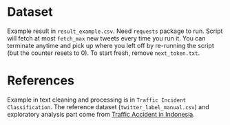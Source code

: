 # Dataset

Example result in `result_example.csv`. Need `requests` package to run. Script will fetch at most `fetch_max` new tweets every time you run it. You can terminate anytime and pick up where you left off by re-running the script (but the counter resets to 0). To start fresh, remove `next_token.txt`.

# References

Example in text cleaning and processing is in `Traffic Incident Classification`. The reference dataset (`twitter_label_manual.csv`) and exploratory analysis part come from [Traffic Accident in Indonesia](https://www.kaggle.com/dodyagung/accident).

